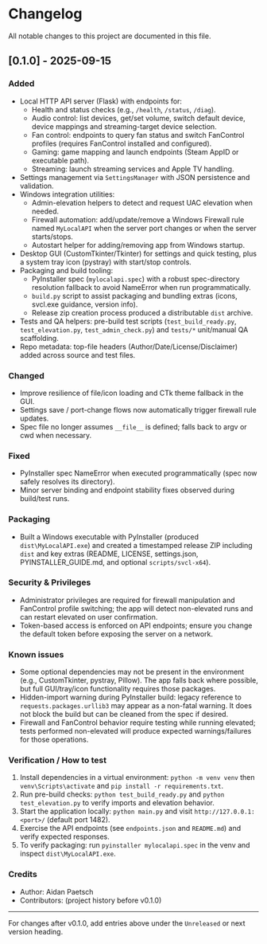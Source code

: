 # Changelog

All notable changes to this project are documented in this file.

## [0.1.0] - 2025-09-15
### Added
- Local HTTP API server (Flask) with endpoints for:
  - Health and status checks (e.g., `/health`, `/status`, `/diag`).
  - Audio control: list devices, get/set volume, switch default device, device mappings and streaming-target device selection.
  - Fan control: endpoints to query fan status and switch FanControl profiles (requires FanControl installed and configured).
  - Gaming: game mapping and launch endpoints (Steam AppID or executable path).
  - Streaming: launch streaming services and Apple TV handling.
- Settings management via `SettingsManager` with JSON persistence and validation.
- Windows integration utilities:
  - Admin-elevation helpers to detect and request UAC elevation when needed.
  - Firewall automation: add/update/remove a Windows Firewall rule named `MyLocalAPI` when the server port changes or when the server starts/stops.
  - Autostart helper for adding/removing app from Windows startup.
- Desktop GUI (CustomTkinter/Tkinter) for settings and quick testing, plus a system tray icon (pystray) with start/stop controls.
- Packaging and build tooling:
  - PyInstaller spec (`mylocalapi.spec`) with a robust spec-directory resolution fallback to avoid NameError when run programmatically.
  - `build.py` script to assist packaging and bundling extras (icons, svcl.exe guidance, version info).
  - Release zip creation process produced a distributable `dist` archive.
- Tests and QA helpers: pre-build test scripts (`test_build_ready.py`, `test_elevation.py`, `test_admin_check.py`) and `tests/*` unit/manual QA scaffolding.
- Repo metadata: top-file headers (Author/Date/License/Disclaimer) added across source and test files.

### Changed
- Improve resilience of file/icon loading and CTk theme fallback in the GUI.
- Settings save / port-change flows now automatically trigger firewall rule updates.
- Spec file no longer assumes `__file__` is defined; falls back to argv or cwd when necessary.

### Fixed
- PyInstaller spec NameError when executed programmatically (spec now safely resolves its directory).
- Minor server binding and endpoint stability fixes observed during build/test runs.

### Packaging
- Built a Windows executable with PyInstaller (produced `dist\MyLocalAPI.exe`) and created a timestamped release ZIP including `dist` and key extras (README, LICENSE, settings.json, PYINSTALLER_GUIDE.md, and optional `scripts/svcl-x64`).

### Security & Privileges
- Administrator privileges are required for firewall manipulation and FanControl profile switching; the app will detect non-elevated runs and can restart elevated on user confirmation.
- Token-based access is enforced on API endpoints; ensure you change the default token before exposing the server on a network.

### Known issues
- Some optional dependencies may not be present in the environment (e.g., CustomTkinter, pystray, Pillow). The app falls back where possible, but full GUI/tray/icon functionality requires those packages.
- Hidden-import warning during PyInstaller build: legacy reference to `requests.packages.urllib3` may appear as a non-fatal warning. It does not block the build but can be cleaned from the spec if desired.
- Firewall and FanControl behavior require testing while running elevated; tests performed non-elevated will produce expected warnings/failures for those operations.

### Verification / How to test
1. Install dependencies in a virtual environment: `python -m venv venv` then `venv\Scripts\activate` and `pip install -r requirements.txt`.
2. Run pre-build checks: `python test_build_ready.py` and `python test_elevation.py` to verify imports and elevation behavior.
3. Start the application locally: `python main.py` and visit `http://127.0.0.1:<port>/` (default port 1482).
4. Exercise the API endpoints (see `endpoints.json` and `README.md`) and verify expected responses.
5. To verify packaging: run `pyinstaller mylocalapi.spec` in the venv and inspect `dist\MyLocalAPI.exe`.

### Credits
- Author: Aidan Paetsch
- Contributors: (project history before v0.1.0)

---

For changes after v0.1.0, add entries above under the `Unreleased` or next version heading.
